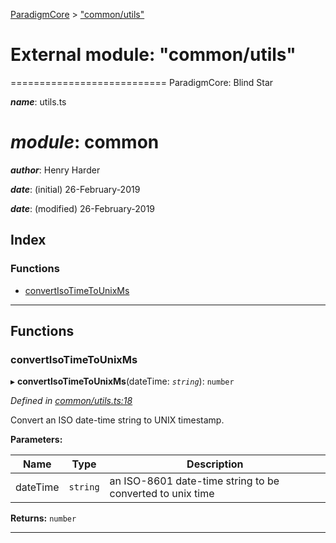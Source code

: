 [ParadigmCore](../README.md) > ["common/utils"](../modules/_common_utils_.md)

# External module: "common/utils"

\=========================== ParadigmCore: Blind Star

*__name__*: utils.ts

*__module__*: common
======

*__author__*: Henry Harder

*__date__*: (initial) 26-February-2019

*__date__*: (modified) 26-February-2019

## Index

### Functions

* [convertIsoTimeToUnixMs](_common_utils_.md#convertisotimetounixms)

---

## Functions

<a id="convertisotimetounixms"></a>

###  convertIsoTimeToUnixMs

▸ **convertIsoTimeToUnixMs**(dateTime: *`string`*): `number`

*Defined in [common/utils.ts:18](https://github.com/paradigmfoundation/paradigmcore/blob/96d110b/src/common/utils.ts#L18)*

Convert an ISO date-time string to UNIX timestamp.

**Parameters:**

| Name | Type | Description |
| ------ | ------ | ------ |
| dateTime | `string` |  an ISO-8601 date-time string to be converted to unix time |

**Returns:** `number`

___


